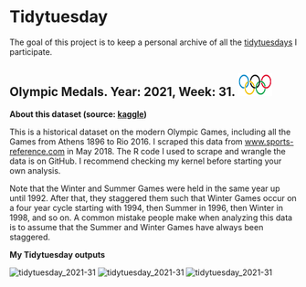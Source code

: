 
<!-- README.md is generated from README.Rmd. Please edit that file -->

# Tidytuesday

<!-- badges: start -->
<!-- badges: end -->

The goal of this project is to keep a personal archive of all the
[tidytuesdays](https://github.com/rfordatascience/tidytuesday) I
participate.

## Olympic Medals. Year: 2021, Week: 31. <img src="fig/Olympic_rings.svg" alt="some text" width=60 height=40>

**About this dataset (source:
[kaggle](https://www.kaggle.com/heesoo37/120-years-of-olympic-history-athletes-and-results))**

This is a historical dataset on the modern Olympic Games, including all
the Games from Athens 1896 to Rio 2016. I scraped this data from
www.sports-reference.com in May 2018. The R code I used to scrape and
wrangle the data is on GitHub. I recommend checking my kernel before
starting your own analysis.

Note that the Winter and Summer Games were held in the same year up
until 1992. After that, they staggered them such that Winter Games occur
on a four year cycle starting with 1994, then Summer in 1996, then
Winter in 1998, and so on. A common mistake people make when analyzing
this data is to assume that the Summer and Winter Games have always been
staggered.

**My Tidytuesday outputs**

![tidytuesday\_2021-31](tidytuesday/2021-31/fig/Comp_participation_per_sex.png)
![tidytuesday\_2021-31](tidytuesday/2021-31/fig/Comp_medals_per_sex.png)
![tidytuesday\_2021-31](tidytuesday/2021-31/fig/Comp_tidytuesday_2021-07-27.png)
